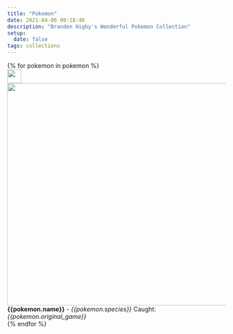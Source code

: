 ```yaml
---
title: "Pokemon"
date: 2021-04-06 00:18:46
description: "Branden Higby's Wonderful Pokemon Collection"
setup:
  date: false
tags: collections
---
```


<div class="boxList">
{% for pokemon in pokemon %}
  <div id="{{pokemon.name | downcase}}" class="box">
    <div class="imgHolder">
    <img width="32" height="32" class="ball" src="../assets/images/pokemon/balls/{{pokemon.ball | slug }}.png">
      <img width="512" height="512" class="poke" id="{{ pokemon.name | slug }}" src="../assets/images/pokemon/{{pokemon.name | slug }}.png">
    </div>
    <span><b>{{pokemon.name}}</b> - <i>{{pokemon.species}}</i></span>
    <span>Caught: <i>{{pokemon.original_game}}</i></span>
  </div>
{% endfor %}
</div>

